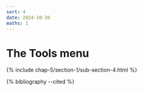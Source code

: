 ```yaml
---
sort: 4
date: 2024-10-30
maths: 1
---
```


# The Tools menu

{% include chap-5/section-1/sub-section-4.html %}

{% bibliography --cited %}

